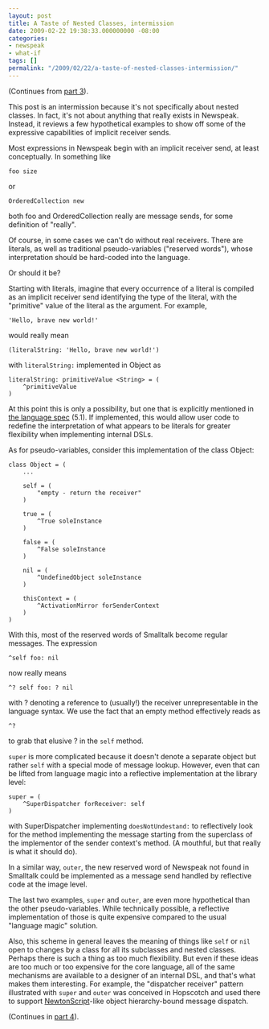 ```yaml
---
layout: post
title: A Taste of Nested Classes, intermission
date: 2009-02-22 19:38:33.000000000 -08:00
categories:
- newspeak
- what-if
tags: []
permalink: "/2009/02/22/a-taste-of-nested-classes-intermission/"
---
```

(Continues from [part 3](http://blog.3plus4.org/2009/02/15/a-taste-of-nested-classes-part-3/)).

This post is an intermission because it's not specifically about nested classes. In fact, it's not about anything that really exists in Newspeak. Instead, it reviews a few hypothetical examples to show off some of the expressive capabilities of implicit receiver sends.

Most expressions in Newspeak begin with an implicit receiver send, at least conceptually. In something like

```
foo size
```

or

```
OrderedCollection new
```

both foo and OrderedCollection really are message sends, for some definition of "really".

Of course, in some cases we can't do without real receivers. There are literals, as well as traditional pseudo-variables ("reserved words"), whose interpretation should be hard-coded into the language.

Or should it be?

Starting with literals, imagine that every occurrence of a literal is compiled as an implicit receiver send identifying the type of the literal, with the "primitive" value of the literal as the argument. For example,

```
'Hello, brave new world!'
```

would really mean

```
(literalString: 'Hello, brave new world!')
```

with `literalString:` implemented in Object as

```
literalString: primitiveValue <String> = (
    ^primitiveValue
)
```

At this point this is only a possibility, but one that is explicitly mentioned in [the language spec](http://bracha.org/newspeak-spec.pdf) (5.1). If implemented, this would allow user code to redefine the interpretation of what appears to be literals for greater flexibility when implementing internal DSLs.

As for pseudo-variables, consider this implementation of the class Object:

```
class Object = (
    ...

    self = (
        "empty - return the receiver"
    )

    true = (
        ^True soleInstance
    )

    false = (
        ^False soleInstance
    )

    nil = (
        ^UndefinedObject soleInstance
    )

    thisContext = (
        ^ActivationMirror forSenderContext
    )
)
```

With this, most of the reserved words of Smalltalk become regular messages. The expression

```
^self foo: nil
```

now really means

```
^? self foo: ? nil
```

with ? denoting a reference to (usually!) the receiver unrepresentable in the language syntax. We use the fact that an empty method effectively reads as

```
^?
```

to grab that elusive ? in the `self` method.

`super` is more complicated because it doesn't denote a separate object but rather `self` with a special mode of message lookup. However, even that can be lifted from language magic into a reflective implementation at the library level:

```
super = (
    ^SuperDispatcher forReceiver: self
)
```

with SuperDispatcher implementing `doesNotUndestand:` to reflectively look for the method implementing the message starting from the superclass of the implementor of the sender context's method. (A mouthful, but that really is what it should do).

In a similar way, `outer`, the new reserved word of Newspeak not found in Smalltalk could be implemented as a message send handled by reflective code at the image level.

The last two examples, `super` and `outer`, are even more hypothetical than the other pseudo-variables. While technically possible, a reflective implementation of those is quite expensive compared to the usual "language magic" solution.

Also, this scheme in general leaves the meaning of things like `self` or `nil` open to changes by a class for all its subclasses and nested classes. Perhaps there is such a thing as too much flexibility. But even if these ideas are too much or too expensive for the core language, all of the same mechanisms are available to a designer of an internal DSL, and that's what makes them interesting. For example, the "dispatcher receiver" pattern illustrated with `super` and `outer` was conceived in Hopscotch and used there to support [NewtonScript](http://waltersmith.us/wp-content/uploads/2005/12/OOPSLA95.pdf)-like object hierarchy-bound message dispatch.

(Continues in [part 4](http://blog.3plus4.org/2009/03/08/a-taste-of-nested-classes-part-4/)).

